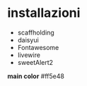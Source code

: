 # installazioni

- scaffholding
- daisyui
- Fontawesome
- livewire
- sweetAlert2



**main color**
#ff5e48
